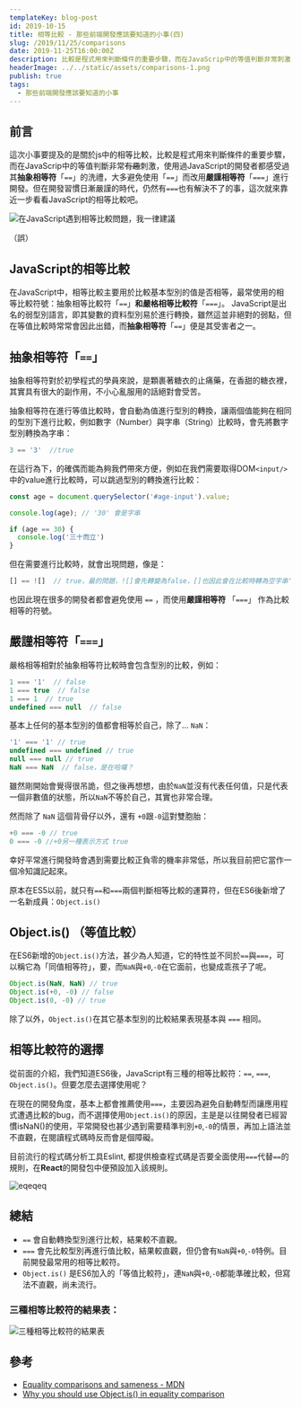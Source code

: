 ```yaml
---
templateKey: blog-post
id: 2019-10-15
title: 相等比較 - 那些前端開發應該要知道的小事(四)
slug: /2019/11/25/comparisons
date: 2019-11-25T16:00:00Z
description: 比較是程式用來判斷條件的重要步驟，而在JavaScrip中的等值判斷非常刺激，這次就來靠近一步看看JavaScript的相等比較吧
headerImage: ../../static/assets/comparisons-1.png
publish: true
tags:
  - 那些前端開發應該要知道的小事
---
```


## 前言
這次小事要提及的是關於js中的相等比較，比較是程式用來判斷條件的重要步驟，而在JavaScrip中的等值判斷非常~~有趣~~刺激，使用過JavaScript的開發者都感受過其**抽象相等符**「`==`」的洗禮，大多避免使用「`==`」而改用**嚴謹相等符**「`===`」進行開發。但在開發習慣日漸嚴謹的時代，仍然有`===`也有解決不了的事，這次就來靠近一步看看JavaScript的相等比較吧。

![在JavaScript遇到相等比較問題，我一律建議](../../static/assets/comparisons-2.jpg)

（誤）

## JavaScript的相等比較

在JavaScript中，相等比較主要用於比較基本型別的值是否相等，最常使用的相等比較符號：抽象相等比較符「`==`」**和嚴格相等比較符**「`===`」。
JavaScript是出名的弱型別語言，即其變數的資料型別易於進行轉換，雖然這並非絕對的弱點，但在等值比較時常常會因此出錯，而**抽象相等符**「`==`」便是其受害者之一。

## 抽象相等符「`==`」
抽象相等符對於初學程式的學員來說，是顆裹著糖衣的止痛藥，在香甜的糖衣裡，其實具有很大的副作用，不小心亂服用的話絕對會受苦。

抽象相等符在進行等值比較時，會自動為值進行型別的轉換，讓兩個值能夠在相同的型別下進行比較，例如數字（Number）與字串（String）比較時，會先將數字型別轉換為字串：
```javascript
3 == '3'  //true
```
在這行為下，的確偶而能為夠我們帶來方便，例如在我們需要取得DOM`<input/>`中的value進行比較時，可以跳過型別的轉換進行比較：
```javascript
const age = document.querySelector('#age-input').value;

console.log(age); // '30' 會是字串

if (age == 30) {
  console.log('三十而立')
}
```
但在需要進行比較時，就會出現問題，像是：
```javascript
[] == ![]  // true，最的問題，![]會先轉變為false，[]也因此會在比較時轉為空字串''，最後造成 '' == false 的過程
```
也因此現在很多的開發者都會避免使用 `==` ，而使用**嚴謹相等符** 「`===`」 作為比較相等的符號。

## 嚴謹相等符「`===`」
嚴格相等相對於抽象相等符比較時會包含型別的比較，例如：
```javascript
1 === '1'  // false
1 === true  // false
1 === 1  // true
undefined === null  // false
```

基本上任何的基本型別的值都會相等於自己，除了... `NaN`：
```javascript
'1' === '1' // true
undefined === undefined // true
null === null // true
NaN === NaN  // false，是在哈囉？
```
雖然剛開始會覺得很吊詭，但之後再想想，由於`NaN`並沒有代表任何值，只是代表一個非數值的狀態，所以`NaN`不等於自己，其實也非常合理。

然而除了 `NaN` 這個背骨仔以外，還有 `+0`跟`-0`這對雙胞胎：
```javascript
+0 === -0 // true
0 === -0 //+0另一種表示方式 true
```
幸好平常進行開發時會遇到需要比較正負零的機率非常低，所以我目前把它當作一個冷知識記起來。

原本在ES5以前，就只有`==`和`===`兩個判斷相等比較的運算符，但在ES6後新增了一名新成員：`Object.is()`

## Object.is() （等值比較）
在ES6新增的`Object.is()`方法，甚少為人知道，它的特性並不同於`==`與`===`，可以稱它為「同值相等符」，要，而`NaN`與`+0`,`-0`在它面前，也變成乖孩子了呢。
```javascript
Object.is(NaN, NaN) // true
Object.is(+0, -0) // false
Object.is(0, -0) // true
```
除了以外，`Object.is()`在其它基本型別的比較結果表現基本與 `===` 相同。

## 相等比較符的選擇
從前面的介紹，我們知道ES6後，JavaScript有三種的相等比較符：`==`, `===`, `Object.is()`。但要怎麼去選擇使用呢？

在現在的開發角度，基本上都會推薦使用`===`，主要因為避免自動轉型而讓應用程式遭遇比較的bug，而不選擇使用`Object.is()`的原因，主是是以往開發者已經習慣isNaN()的使用，平常開發也甚少遇到需要精準判別`+0`,`-0`的情景，再加上語法並不直觀，在閱讀程式碼時反而會是個障礙。

目前流行的程式碼分析工具Eslint, 都提供檢查程式碼是否要全面使用`===`代替`==`的規則，在**React**的開發包中便預設加入該規則。

![eqeqeq](../../static/assets/comparisons-3.png)

## 總結
- `==` 會自動轉換型別進行比較，結果較不直觀。
- `===` 會先比較型別再進行值比較，結果較直觀，但仍會有`NaN`與`+0`,`-0`特例。目前開發最常用的相等比較符。
- `Object.is()` 是ES6加入的「等值比較符」，連`NaN`與`+0`,`-0`都能準確比較，但寫法不直觀，尚未流行。

### 三種相等比較符的結果表：
![三種相等比較符的結果表](../../static/assets/comparisons-4.png)

## 參考

* [Equality comparisons and sameness - MDN](https://developer.mozilla.org/en-US/docs/Web/JavaScript/Equality_comparisons_and_sameness)
* [Why you should use Object.is() in equality comparison](https://www.jstips.co/en/javascript/why-you-should-use-Object.is()-in-equality-comparison/)